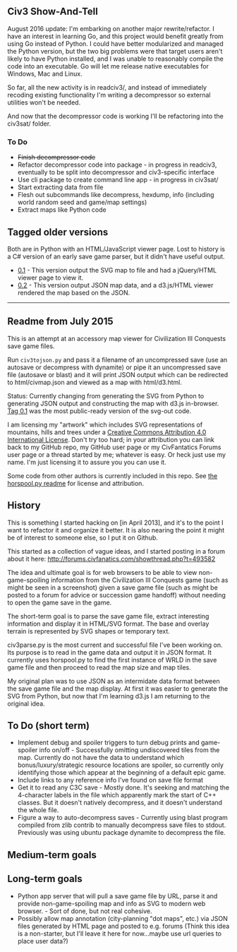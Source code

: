 ## Civ3 Show-And-Tell

August 2016 update: I'm embarking on another major rewrite/refactor. I have an interest in learning Go,
and this project would benefit greatly from using Go instead of Python. I could have better modularized
and managed the Python version, but the two big problems were that target users aren't likely to have
Python installed, and I was unable to reasonably compile the code into an executable. Go will let me
release native executables for Windows, Mac and Linux.

So far, all the new activity is in readciv3/, and instead of immediately recoding existing functionality
I'm writing a decompressor so external utilities won't be needed.

And now that the decompressor code is working I'll be refactoring into the civ3sat/ folder.

### To Do

- ~~Finish decompressor code~~
- Refactor decompressor code into package - in progress in readciv3, eventually to be split into decompressor and civ3-specific interface
- Use cli package to create command line app - in progress in civ3sat/
- Start extracting data from file
- Flesh out subcommands like decompress, hexdump, info (including world random seed and game/map settings)
- Extract maps like Python code

## Tagged older versions

Both are in Python with an HTML/JavaScript viewer page. Lost to history is a C# version of an early save game parser, but it didn't have useful output.

- [0.1](https://github.com/myjimnelson/c3sat/tree/0.1) - This version output the SVG map to file and had a jQuery/HTML viewer page to view it.
- [0.2](https://github.com/myjimnelson/c3sat/tree/0.2) - This version output JSON map data, and a d3.js/HTML viewer rendered the map based on the JSON.

-----
## Readme from July 2015

This is an attempt at an accessory map viewer for Civilization III Conquests save game files.

Run `civ3tojson.py` and pass it a filename of an uncompressed save (use an autosave or decompress with dynamite) or pipe it an uncompressed save file (autosave or blast) and it will print JSON output which can be redirected to html/civmap.json and viewed as a map with html/d3.html.

Status: Currently changing from generating the SVG from Python to generating JSON output and constructing the map with d3.js in-browser. [Tag 0.1](https://github.com/myjimnelson/c3sat/tree/0.1) was the most public-ready version of the svg-out code.

I am licensing my "artwork" which includes SVG representations of mountains, hills and trees under a [Creative Commons Attribution 4.0 International License](http://creativecommons.org/licenses/by/4.0/). Don't try too hard; in your attribution you can link back to my GitHub repo, my GitHub user page or my CivFantatics Forums user page or a thread started by me; whatever is easy. Or heck just use my name. I'm just licensing it to assure you you can use it.

Some code from other authors is currently included in this repo. See [the horspool.py readme](horspool/readme.md) for license and attribution.

## History

This is something I started hacking on [in April 2013], and it's to the
point I want to refactor it and organize it better. It is also nearing
the point it might be of interest to someone else, so I put it
on Github.

This started as a collection of vague ideas, and I started posting in a
forum about it here: http://forums.civfanatics.com/showthread.php?t=493582

The idea and ultimate goal is for web browsers to be able to view
non-game-spoiling information from the Civilization III Conquests game
(such as might be seen in a screenshot) given a save game file (such
as might be posted to a forum for advice or succession game handoff)
without needing to open the game save in the game.

The short-term goal is to parse the save game file, extract interesting
information and display it in HTML/SVG format. The base and overlay
terrain is represented by SVG shapes or temporary text.

civ3parse.py is the most current and successful file I've been working
on. Its purpose is to read in the game data and output it in JSON format.
It currently uses horspool.py to find the first instance of WRLD in the
save game file and then proceed to read the map size and map tiles.

My original plan was to use JSON as an intermidate data format between the
save game file and the map display. At first it was easier to generate
the SVG from Python, but now that I'm learning d3.js I am returning to
the original idea.

## To Do (short term)
- Implement debug and spoiler triggers to turn debug prints and game-spoiler info on/off - Successfully omitting undiscovered tiles from the map. Currently do not have the data to understand which bonus/luxury/strategic resource locations are spoiler, so currently only identifying those which appear at the beginning of a default epic game.
- Include links to any reference info I've found on save file format
- Get it to read any C3C save - Mostly done. It's seeking and matching the 4-character labels in the file which apparently mark the start of C++ classes. But it doesn't natively decompress, and it doesn't understand the whole file.
- Figure a way to auto-decompress saves - Currently using blast program compiled from zlib contrib to manually decompress save files to stdout. Previously was using ubuntu package dynamite to decompress the file.

## Medium-term goals

## Long-term goals
- Python app server that will pull a save game file by URL, parse it and provide non-game-spoiling map and info as SVG to modern web browser. - Sort of done, but not real cohesive.
- Possibly allow map annotation (city-planning "dot maps", etc.) via JSON files generated by HTML page and posted to e.g. forums (Think this idea is a non-starter, but I'll leave it here for now...maybe use url queries to place user data?)
